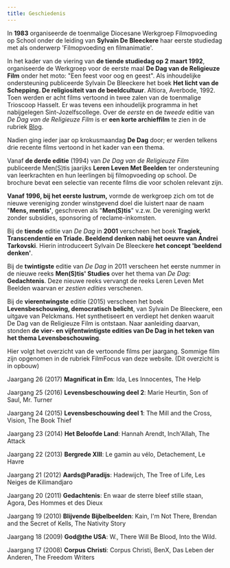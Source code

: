 ```yaml
---
title: Geschiedenis
---
```


</font></td>

</tr>

<tr>

<td bgcolor="#FCF9FF" valign="top">

In **1983** organiseerde de toenmalige Diocesane Werkgroep Filmopvoeding op School onder
 de leiding van **Sylvain De Bleeckere** haar eerste studiedag met als onderwerp 'Filmopvoeding en filmanimatie'.  

In het kader van de viering van **de tiende studiedag op 2 maart 1992**, 
organiseerde de Werkgroep voor de eerste maal **De Dag van de Religieuze Film** 
onder het moto: "Een feest voor oog en geest". Als inhoudelijke ondersteuning 
publiceerde Sylvain De Bleeckere het boek
 **Het licht van de Schepping. De religiositeit van de beeldcultuur**. 
 Altiora, Averbode, 1992\. Toen werden er acht films vertoond in twee zalen 
 van de toenmalige Trioscoop Hasselt. Er was tevens een inhoudelijk programma 
 in het nabijgelegen Sint-Jozelfscollege. 
 Over de _eerste_ en de _tweede_ editie van _De Dag van de Religieuze Film_ 
 is er **een korte archieffilm** te zien in de rubriek [Blog](../blog/index.html "archieffilm ").  

Nadien ging ieder jaar op krokusmaandag **De Dag** door; er werden telkens
 drie recente films vertoond in het kader van een thema.  

Vanaf **de derde editie** (1994) van _De Dag van de Religieuze Film_ 
publiceerde Men(S)tis jaarijks **Leren Leven Met Beelden** 
ter ondersteuning van leerkrachten en hun leerlingen bij filmopvoeding op school.
 De brochure bevat een selectie van recente films die voor scholen relevant zijn.

**Vanaf 1996, bij het eerste lustrum,** vormde de werkgroep zich om tot 
de nieuwe vereniging zonder winstgevend doel die luistert naar de naam "**Mens, mentis'**, 
geschreven als "**Men(S)tis**" v.z.w. De vereniging werkt zonder subsidies, sponsoring of reclame-inkomsten.  

Bij de **tiende** editie van _De Dag_ in **2001** verscheen 
het boek **Tragiek, Transcendentie en Triade. Beeldend denken nabij het oeuvre van Andrei Tarkovski**. 
Hierin introduceert Sylvain De Bleeckere **het concept 'beeldend denken'**.  

Bij de **twintigste** editie van _De Dag_ in 2011 verscheen het eerste nummer 
in de nieuwe reeks **Men(S)tis' Studies** over het thema van _De Dag_: **Gedachtenis**. 
Deze nieuwe reeks vervangt de reeks Leren Leven Met Beelden waarvan er _zestien edities_ verschenen.

Bij de **vierentwingste** editie (2015) verscheen het boek **Levensbeschouwing, democratisch belicht**, 
van Sylvain De Bleeckere, een uitgave van Pelckmans. Het synthetiseert en verdiept het denken waaruit 
De Dag van de Religieuze Film is ontstaan. Naar aanleiding daarvan, 
stonden **de vier- en vijfentwintigste edities van De Dag in het teken van het thema Levensbeschouwing**.

Hier volgt het overzicht van de vertoonde films per jaargang. Sommige film zijn opgenomen in de rubriek
FilmFocus van deze website. (Dit overzicht is in opbouw)

Jaargang 26 (2017) **Magnificat in Em**: Ida, Les Innocentes, The Help

Jaargang 25 (2016) **Levensbeschouwing deel 2**: Marie Heurtin, Son of Saul, Mr. Turner

Jaargang 24 (2015) **Levensbeschouwing deel 1**: The Mill and the Cross, Vision, The Book Thief

Jaargang 23 (2014) **Het Beloofde Land**:  Hannah Arendt, Inch'Allah, The Attack

Jaargang 22 (2013) **Bergrede XIII**: Le gamin au vélo, Detachement, Le Havre

Jaargang 21 (2012) **Aards@Paradijs**: Hadewijch, The Tree of Life, Les Neiges de Kilimandjaro

Jaargang 20 (2011) **Gedachtenis**: En waar de sterre bleef stille staan, Agora, Des Hommes et des Dieux

Jaargang 19 (2010) **Blijvende Bijbelbeelden**: Kain, I'm Not There, Brendan and the Secret of Kells, The Nativity Story

Jaargang 18 (2009) **God@the USA**: W., There Will Be Blood, Into the Wild.

Jaargang 17 (2008) **Corpus Christi**: Corpus Christi, BenX, Das Leben der Anderen, The Freedom Writers

